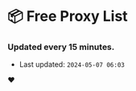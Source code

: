 # :package: Free Proxy List
### Updated every 15 minutes.

- Last updated: `2024-05-07 06:03`

:heart:
